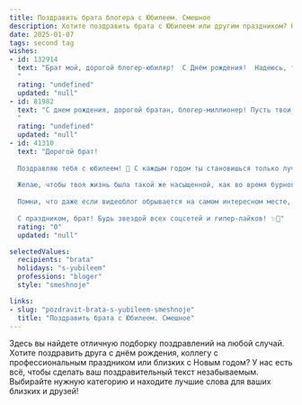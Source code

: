 ```yaml
---
title: Поздравить брата блогера с Юбилеем. Смешное
description: Хотите поздравить брата с Юбилеем или другим праздником? Наш ИИ создаст незабываемое поздравление, а вы обязательно выделитесь среди других.  
date: 2025-01-07
tags: second tag
wishes:
- id: 132914
  text: "Брат мой, дорогой блогер-юбиляр!  С Днём рождения!  Надеюсь, твой следующий пост будет посвящён тому, как ты отпраздновал этот юбилей –  с таким же размахом и количеством лайков, как твой самый популярный ролик!  Пусть твоя жизнь будет ярче любого фильтра, а подписчики –  преданнее, чем твой самый верный комментатор!  Короче,  с юбилеем!  Пусть тебе везёт так же, как мне везёт с таким крутым братом!
  "
  rating: "undefined"
  updated: "null"
- id: 81982
  text: "С днем рождения, дорогой братан, блогер-миллионер! Пусть твои лайки никогда не иссякнут, а подписчики растут как на дрожжах! Здоровья тебе, креатива и новых сумасшедших идей, которые ты, конечно же, будешь монетизировать! 🎉
  "
  rating: "undefined"
  updated: "null"
- id: 41310
  text: "Дорогой брат!
  
  Поздравляю тебя с юбилеем! 🎉 С каждым годом ты становишься только лучше, как хороший чебурек – с хрустящей корочкой и сочной начинкой! Пусть в твоем блоге всегда будет много лайков, подписчиков и смайлов, ведь ты - настоящий мастер слова и душевных шуток!
  
  Желаю, чтобы твоя жизнь была такой же насыщенной, как во время бурного распаковывания посылки с новой камерой. Пусть каждый день приносит вдохновение, а план по контенту будет заполняться без усилий - словно ты, зная себя, вышел на улицу и просто включил свой талант!
  
  Помни, что даже если видеоблог обрывается на самом интересном месте, жизнь продолжается, и у нас впереди больше эпизодов! Будь всегда на волне успеха, а мы будем счастливы смотреть за твоими приключениями на экране.
  
  С праздником, брат! Будь звездой всех соцсетей и гипер-лайков! ✨🤳"
  rating: "0"
  updated: "null"

selectedValues:
  recipients: "brata"
  holidays: "s-yubileem"
  professions: "bloger"
  style: "smeshnoje"

links:
- slug: "pozdravit-brata-s-yubileem-smeshnoje"
  title: "Поздравить брата с Юбилеем. Смешное"
---
```


Здесь вы найдете отличную подборку поздравлений на любой случай. 
Хотите поздравить друга с днём рождения, коллегу с профессиональным праздником или близких с Новым годом? У нас есть всё, чтобы сделать ваш поздравительный текст незабываемым. Выбирайте нужную категорию и находите лучшие слова для ваших близких и друзей!
